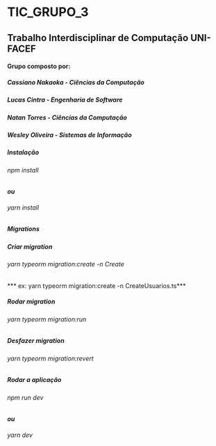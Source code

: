 ﻿# TIC_GRUPO_3
 ## Trabalho Interdisciplinar de Computação UNI-FACEF
 #### Grupo composto por: 
 #####  Cassiano Nakaoka - Ciências da Computação
 #####  Lucas Cintra - Engenharia de Software
 #####  Natan Torres - Ciências da Computação
 #####  Wesley Oliveira - Sistemas de Informação

##### Instalação
######  npm install
***ou***
######  yarn install

##### Migrations
##### Criar migration
######  yarn typeorm migration:create -n Create<nomeTabela>
***     ex: yarn typeorm migration:create -n CreateUsuarios.ts***
##### Rodar migration 
######  yarn typeorm migration:run
##### Desfazer migration
######  yarn typeorm migration:revert

##### Rodar a aplicação
######  npm run dev
***ou***
######  yarn dev
 
